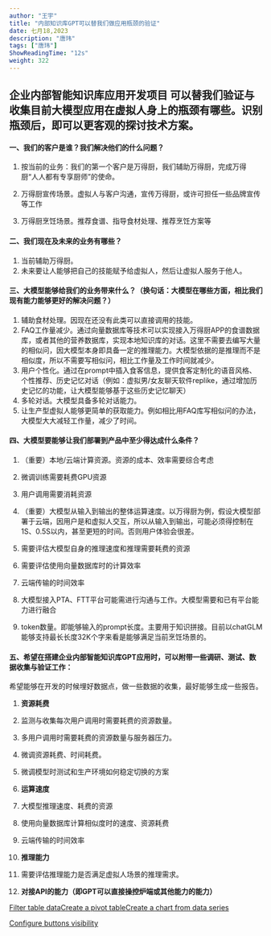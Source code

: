 ```yaml
---
author: "王宇"
title: "内部知识库GPT可以替我们做应用瓶颈的验证"
date: 七月18,2023
description: "唐玮"
tags: ["唐玮"]
ShowReadingTime: "12s"
weight: 322
---
```

企业内部智能知识库应用开发项目 可以替我们验证与收集目前大模型应用在虚拟人身上的**瓶颈**有哪些。识别瓶颈后，即可以更客观的探讨技术方案。
----------------------------------------------------------------------

#### 一、我们的客户是谁？我们解决他们的什么问题？

1.  按当前的业务：我们的第一个客户是万得厨，我们辅助万得厨，完成万得厨“人人都有专享厨师”的使命。

1.  万得厨宣传场景。虚拟人与客户沟通，宣传万得厨，或许可担任一些品牌宣传等工作
2.  万得厨烹饪场景。推荐食谱、指导食材处理、推荐烹饪方案等

#### 二、我们现在及未来的业务有哪些？

1.  当前辅助万得厨。
2.  未来要让人能够把自己的技能赋予给虚拟人，然后让虚拟人服务于他人。

#### 三、大模型能够给我们的业务带来什么？（换句话：大模型在哪些方面，相比我们现有能力能够更好的解决问题？）

1.  辅助食材处理。因现在还没有此类可以直接调用的技能。
2.  FAQ工作量减少。通过向量数据库等技术可以实现接入万得厨APP的食谱数据库，或者其他的营养数据库，实现本地知识库的对话。这里不需要去编写大量的相似问，因大模型本身即具备一定的推理能力。大模型依据的是推理而不是相似度，所以不需要写相似问，相比工作量及工作时间就减少。
3.  用户个性化。通过在prompt中插入食客信息，提供食客定制化的语音风格、个性推荐、历史记忆对话（例如：虚拟男/女友聊天软件replike，通过增加历史记忆的功能，让大模型能够基于这些历史记忆聊天）
4.  多轮对话。大模型具备多轮对话能力。
5.  让生产型虚拟人能够更简单的获取能力。例如相比用FAQ库写相似问的办法，大模型大大减轻工作量，减少了时间。

#### 四、大模型要能够让我们部署到产品中至少得达成什么条件？

1.  （重要）本地/云端计算资源。资源的成本、效率需要综合考虑

1.  微调训练需要耗费GPU资源
2.  用户调用需要消耗资源

3.  （重要）大模型从输入到输出的整体运算速度。以万得厨为例，假设大模型部署于云端，因用户是和虚拟人交互，所以从输入到输出，可能必须得控制在1S、0.5S以内，甚至更短的时间。否则用户体验会很差。

1.  需要评估大模型自身的推理速度和推理需要耗费的资源
2.  需要评估使用向量数据库时的计算效率
3.  云端传输的时间效率

5.  大模型接入PTA、FTT平台可能需进行沟通与工作。大模型需要和已有平台能力进行融合
6.  token数量。即能够输入的prompt长度。主要用于知识拼接。目前以chatGLM能够支持最长长度32K个字来看是能够满足当前烹饪场景的。

#### 五、希望在搭建企业内部智能知识库GPT应用时，可以附带一些调研、测试、数据收集与验证工作：

希望能够在开发的时候埋好数据点，做一些数据的收集，最好能够生成一些报告。

1.  **资源耗费**

1.  监测与收集每次用户调用时需要耗费的资源数量。
2.  多用户调用时需要耗费的资源数量与服务器压力。
3.  微调资源耗费、时间耗费。
4.  微调模型时测试和生产环境如何稳定切换的方案

3.  **运算速度**

1.  大模型推理速度、耗费的资源
2.  使用向量数据库计算相似度时的速度、资源耗费
3.  云端传输的时间效率

5.  **推理能力**

1.  需要评估推理能力是否满足虚拟人场景的推理需求。

7.  **对接API的能力（即GPT可以直接操控炉端或其他能力的能力）**

  

[Filter table data](#)[Create a pivot table](#)[Create a chart from data series](#)

[Configure buttons visibility](/users/tfac-settings.action)